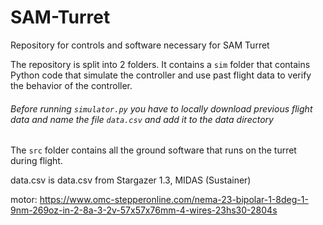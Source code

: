 # SAM-Turret
Repository for controls and software necessary for SAM Turret

The repository is split into 2 folders. It contains a `sim` folder that contains Python code that simulate the controller and 
use past flight data to verify the behavior of the controller.
###### Before running `simulator.py` you have to locally download previous flight data and name the file `data.csv` and add it to the data directory

The `src` folder contains all the ground software that runs on the turret during flight.

data.csv is data.csv from Stargazer 1.3, MIDAS (Sustainer)

motor: https://www.omc-stepperonline.com/nema-23-bipolar-1-8deg-1-9nm-269oz-in-2-8a-3-2v-57x57x76mm-4-wires-23hs30-2804s